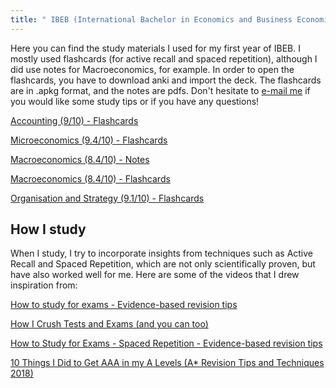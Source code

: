 ```yaml
---
title: " IBEB (International Bachelor in Economics and Business Economics)"
---
```


Here you can find the study materials I used for my first year of IBEB. I mostly used flashcards (for active recall and spaced repetition), although I did use notes for Macroeconomics, for example. In order to open the flashcards, you have to download anki and import the deck. The flashcards are in .apkg format, and the notes are pdfs. Don't hesitate to [e-mail me](mailto:598499fd@eur.nl) if you would like some study tips or if you have any questions! 

[Accounting (9/10) - Flashcards](https://liveeur-my.sharepoint.com/:u:/g/personal/598499fd_eur_nl/EZfmCEhFTaFFisHLxJ4aMyABssQzWdznPHy01IaH43Mx3A?e=CKIfYI) 

[Microeconomics (9.4/10) - Flashcards](https://liveeur-my.sharepoint.com/:u:/g/personal/598499fd_eur_nl/EQ7pSyboq7VBsxSWLOsp4z0BPY90_fif1nUJ0XhZcFtrhw?e=5KJUhy)

[Macroeconomics (8.4/10) - Notes](https://liveeur-my.sharepoint.com/:b:/g/personal/598499fd_eur_nl/EYOGHVzQ-ERBkUPtddAwj8IBjaVFlOB003M0-ITAjLnxtA?e=r8MAQQ) 

[Macroeconomics (8.4/10) - Flashcards](https://liveeur-my.sharepoint.com/:u:/g/personal/598499fd_eur_nl/Ea96R7HnmOdKrOO7ES_-WuEBTApN779cPaOl8KaDLVIXQQ?e=Inb63b)

[Organisation and Strategy (9.1/10) - Flashcards](https://liveeur-my.sharepoint.com/:u:/g/personal/598499fd_eur_nl/Ebq1s0Dr8GlDr0KnumxL4ScB7OoqPbk6pj-XIp_e9g1kjg?e=3rnKYe)


## How I study 

When I study, I try to incorporate insights from techniques such as Active Recall and Spaced Repetition, which are not only scientifically proven, but have also worked well for me. Here are some of the videos that I drew inspiration from:

[How to study for exams - Evidence-based revision tips](https://www.youtube.com/watch?v=ukLnPbIffxE)

[How I Crush Tests and Exams (and you can too)](https://www.youtube.com/watch?v=0VvWx_i-0Z4&list=PL1lI1bOwRPjzgXlUp_EeDPpki6SJV4adf&index=3)

[How to Study for Exams - Spaced Repetition - Evidence-based revision tips](https://www.youtube.com/watch?v=Z-zNHHpXoMM&list=PL1lI1bOwRPjzgXlUp_EeDPpki6SJV4adf&index=85)

[10 Things I Did to Get AAA in my A Levels (A* Revision Tips and Techniques 2018)](https://www.youtube.com/watch?v=_c2u--KkoqI&list=PL1lI1bOwRPjzgXlUp_EeDPpki6SJV4adf&index=32)
